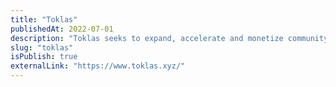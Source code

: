 ```yaml
---
title: "Toklas"
publishedAt: 2022-07-01
description: "Toklas seeks to expand, accelerate and monetize community engagement through Web 3.0"
slug: "toklas"
isPublish: true
externalLink: "https://www.toklas.xyz/"
---
```

